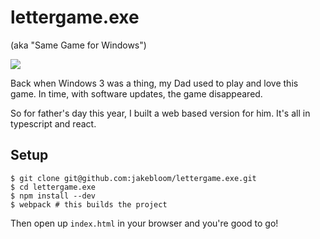 # lettergame.exe

(aka "Same Game for Windows")

![](https://i.imgur.com/dIbgfAR.png)

Back when Windows 3 was a thing, my Dad used to play and love this game. In time, with software updates, the game disappeared. 

So for father's day this year, I built a web based version for him. It's all in typescript and react.

## Setup
```
$ git clone git@github.com:jakebloom/lettergame.exe.git
$ cd lettergame.exe
$ npm install --dev
$ webpack # this builds the project
```
Then open up `index.html` in your browser and you're good to go!
